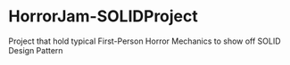 # HorrorJam-SOLIDProject
 Project that hold typical First-Person Horror Mechanics to show off SOLID Design Pattern
